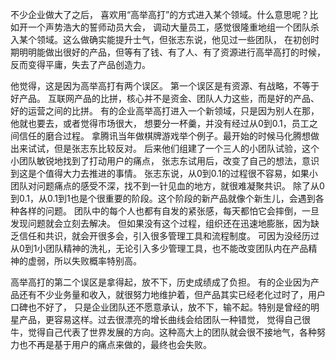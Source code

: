 
不少企业做大了之后， 喜欢用“高举高打”的方式进入某个领域。什么意思呢？比如开一个声势浩大的誓师动员大会，
调动大量员工，感觉很隆重地组一个团队杀入某个领域。这么做确实能提升士气，但张志东说，他见过一些团队，
在初创时期明明能做出很好的产品，但等有了钱、有了人、有了资源进行高举高打的时候，反而变得平庸，失去了产品创造力。


他觉得，这是因为高举高打有两个误区。
第一个误区是有资源、有战略，不等于好产品。
互联网产品的比拼，核心并不是资金、团队人力这些，而是好的产品、好的运营之间的比拼。
有的企业高举高打进入一个新领域，只是因为别人在那，他就也要去，或者觉得市场很大，
想要分一杯羹，并没有经过从0到0.1，员工之间信任的磨合过程。
拿腾讯当年做棋牌游戏举个例子。最开始的时候马化腾想做出来试试，但是张志东比较反对。
后来他们组建了一个三人的小团队试验，这个小团队敏锐地找到了打动用户的痛点，
张志东试用后，改变了自己的想法，意识到这是个值得大力去推进的事情。
张志东说，从0到0.1的过程很不容易，如果小团队对问题痛点的感受不深，找不到一针见血的地方，就很难凝聚共识。
除了从0到0.1，从0.1到1也是个很重要的阶段。这个阶段的新产品就像个新生儿，会遇到各种各样的问题。
团队中的每个人也都有自发的紧张感，每天都怕它会摔倒，一旦发现问题就会立刻去解决。
但如果没有这个过程，组织还在迅速地膨胀，因为缺乏信任和共识，就会开很多会，引入很多管理工具和流程制度。
可因为没经历过从0到1小团队精神的洗礼，无论引入多少管理工具，也不能改变团队内在产品精神的虚弱，所以失败概率特别高。


高举高打的第二个误区是拿得起，放不下，历史成绩成了负担。
有的企业因为产品还有不少业务量和收入，就很努力地维护着，但产品其实已经老化过时了，用户口碑也不好了，
只是企业团队还不愿意承认，放不下，输不起。特别是曾经的明星产品，更容易这样。过去很漂亮的增长曲线会给团队一种错觉，
觉得自己很牛，觉得自己代表了世界发展的方向。这种高大上的团队就会很不接地气，各种努力也不再是基于用户的痛点来做的，最终也会失败。

